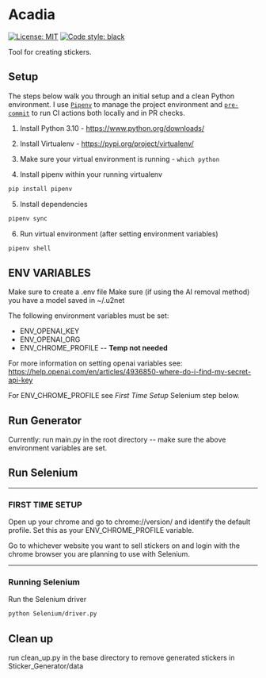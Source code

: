 
# Acadia
[![License: MIT](https://img.shields.io/badge/License-MIT-yellow.svg)](https://opensource.org/licenses/MIT)
[![Code style: black](https://img.shields.io/badge/code%20style-black-000000.svg)](https://github.com/psf/black)


Tool for creating stickers.

## Setup
The steps below walk you through an initial setup and a clean Python environment.
I use [`Pipenv`](https://realpython.com/pipenv-guide/) to manage the project environment
and [`pre-commit`](https://pre-commit.com) to run CI actions both locally and in PR checks.

1. Install Python 3.10 - https://www.python.org/downloads/

2. Install Virtualenv - https://pypi.org/project/virtualenv/

3. Make sure your virtual environment is running - `which python`

4. Install pipenv within your running virtualenv
```bash
pip install pipenv
```

5. Install dependencies
```bash
pipenv sync
```

6. Run virtual environment (after setting environment variables)
```bash
pipenv shell
```


## ENV VARIABLES

Make sure to create a .env file
Make sure (if using the AI removal method) you have a model saved in ~/.u2net

The following environment variables must be set:
* ENV_OPENAI_KEY
* ENV_OPENAI_ORG
* ENV_CHROME_PROFILE -- **Temp not needed**

For more information on setting openai variables see: https://help.openai.com/en/articles/4936850-where-do-i-find-my-secret-api-key

For ENV_CHROME_PROFILE see *First Time Setup* Selenium step below.

## Run Generator
Currently: run main.py in the root directory -- make sure the above environment variables are set.

## Run Selenium
--- --- --- ---
 ### FIRST TIME SETUP
Open up your chrome and go to chrome://version/ and identify the default profile. Set this as your ENV_CHROME_PROFILE variable.

Go to whichever website you want to sell stickers on and login with the chrome browser you are planning to use with Selenium.
--- --- --- ---

### Running Selenium

Run the Selenium driver
```bash
python Selenium/driver.py
```

## Clean up
run clean_up.py in the base directory to remove generated stickers in Sticker_Generator/data
